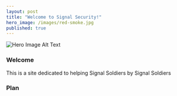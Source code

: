```yaml
---
layout: post
title: "Welcome to Signal Security!"
hero_image: /images/red-smoke.jpg
published: true
---
```


<div class="hero-image">
  <img src="{{ page.hero_image }}" alt="Hero Image Alt Text">
</div>

### Welcome
This is a site dedicated to helping Signal Soldiers by Signal Soldiers

### Plan
